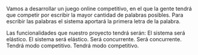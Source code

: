 Vamos a desarrollar un juego online competitivo, en el que la gente tendrá que competir por escribir la mayor cantidad de palabras posibles. Para escribir las palabras el sistema aportará la primera letra de la palabra.
 
 
Las funcionalidades que nuestro proyecto tendrá serán:
     El sistema será elástico.
     El sistema será elástico.
     Será concurrente.
     Será concurrente.
     Tendrá modo competitivo.
     Tendrá modo competitivo.
